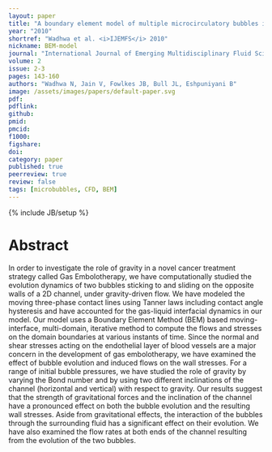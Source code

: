```yaml
---
layout: paper
title: "A boundary element model of multiple microcirculatory bubbles in cardiovasculature"
year: "2010"
shortref: "Wadhwa et al. <i>IJEMFS</i> 2010"
nickname: BEM-model
journal: "International Journal of Emerging Multidisciplinary Fluid Sciences"
volume: 2
issue: 2-3
pages: 143-160
authors: "Wadhwa N, Jain V, Fowlkes JB, Bull JL, Eshpuniyani B"
image: /assets/images/papers/default-paper.svg
pdf: 
pdflink: 
github: 
pmid: 
pmcid: 
f1000: 
figshare: 
doi: 
category: paper
published: true
peerreview: true
review: false
tags: [microbubbles, CFD, BEM]
---
```

{% include JB/setup %}

# Abstract 

In order to investigate the role of gravity in a novel cancer treatment strategy called Gas Embolotherapy, we have computationally studied the evolution dynamics of two bubbles sticking to and sliding on the opposite walls of a 2D channel, under gravity-driven flow. We have modeled the moving three-phase contact lines using Tanner laws including contact angle hysteresis and have accounted for the gas-liquid interfacial dynamics in our model. Our model uses a Boundary Element Method (BEM) based moving-interface, multi-domain, iterative method to compute the flows and stresses on the domain boundaries at various instants of time. Since the normal and shear stresses acting on the endothelial layer of blood vessels are a major concern in the development of gas embolotherapy, we have examined the effect of bubble evolution and induced flows on the wall stresses. For a range of initial bubble pressures, we have studied the role of gravity by varying the Bond number and by using two different inclinations of the channel (horizontal and vertical) with respect to gravity. Our results suggest that the strength of gravitational forces and the inclination of the channel have a pronounced effect on both the bubble evolution and the resulting wall stresses. Aside from gravitational effects, the interaction of the bubbles through the surrounding fluid has a significant effect on their evolution. We have also examined the flow rates at both ends of the channel resulting from the evolution of the two bubbles.
